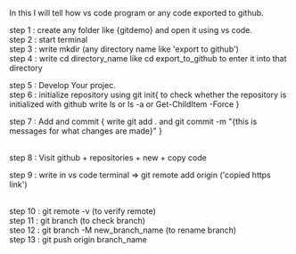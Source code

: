 In this I will tell how vs code program or any code exported to github. 

step 1 : create any folder like {gitdemo} and open it using vs code. 
<Br>
step 2 : start terminal
<Br>
step 3 : write mkdir (any directory name like 'export to github')
<Br>
step 4 : write cd directory_name like cd export_to_github to enter it into that directory
<Br>

step 5 : Develop Your projec.
<Br>
step 6 : initialize repository using git init{
    to check whether the repository is initialized with github write ls 
    or ls -a or Get-ChildItem -Force
}
<Br>

step 7 : Add and commit {
    write git add .
    and git commit -m "{this is messages for what changes are made}"
}

<Br>
step 8 : Visit github + repositories + new + copy code 
<Br>

step 9 : write in vs code terminal => git remote add origin ('copied https link')

<Br>
step 10 : git remote -v (to verify remote)
<Br>
step 11 : git branch (to check branch)
<Br>
steo 12 : git branch -M new_branch_name (to rename branch)
<Br>
step 13 : git push origin branch_name
<Br>

